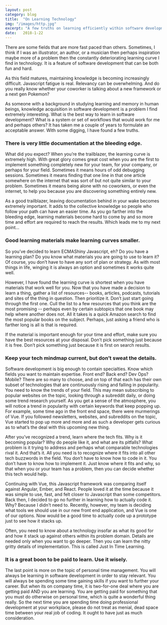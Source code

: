 ```yaml
---
layout: post
category: blog
title:  "On Learning Technology"
img: "/images/http.jpg"
excerpt: "A few truths on learning efficiently within software development."
date:   2018-1-22
---
```


There are some fields that are more fast paced than others. Sometimes, I think if I was an illustrator, an author, or a musician then perhaps inspiration maybe more of a problem then the constantly deteriorating learning curve I find in technology. It is a feature of software development that can be both fun and hard. 

As this field matures, maintaining knowledge is becoming increasingly difficult. Javascript fatigue is real. Relevancy can be overwhelming. And do you really know whether your coworker is talking about a new framework or a next gen Pokemon? 

As someone with a background in studying learning and memory in human beings, knowledge acquisition in software development is a problem I find extremely interesting. What is the best way to learn in software development? What is a system or set of workflows that would work for me and perhaps others? It has taken me a couple of years to formulate an acceptable answer. With some digging, I have found a few truths.

### There is very little documentation at the bleeding edge.
What did you expect? When you’re the trailblazer, the learning curve is extremely high.  With great glory comes great cost when you are the first to implement something completely new for your team, for your company, or perhaps for your field. Sometimes it means hours of odd debugging sessions. Sometimes it means finding that one line in that one article somewhere on the internet that was sort of but not quite similar to your problem. Sometimes it means being alone with no coworkers, or even the internet, to help you because you are discovering something entirely new. 

As a good trailblazer, leaving documentation behind in your wake becomes extremely important. It adds to the collective knowledge so people who follow your path can have an easier time. As you go farther into the bleeding edge, learning materials become hard to come by and so more time and effort are required to reach the results. Which leads me to my next point...

### Good learning materials make learning curves smaller. 
So you’ve decided to learn ECMAShiny Javascript, eh? Do you have a learning plan? Do you know what materials you are going to use to learn it? Of course, you don’t have to have any sort of plan or strategy. As with most things in life, winging it is always an option and sometimes it works quite well. 

However, I have found the learning curve is shortest when you have materials that work well for you. Now that you have made a decision to learn a thing, gather a list of resources-- books, articles, podcasts, tutorials and sites of the thing in question. Then prioritize it. Don’t just start going through the first one. Cull the list to a few resources that you think are the most promising -- perhaps even by certain subtopics that one book may help where another does not. All it takes is a quick Amazon search to find the most popular books on the subject. Perhaps, just asking a friend who is farther long is all is that is required.

If the material is important enough for your time and effort, make sure you have the best resources at your disposal. Don’t pick something just because it is free. Don’t pick something just because it is first on search results. 

### Keep your tech mindmap current, but don’t sweat the details.
Software development is big enough to contain specialties. Know which fields you want to maintain expertise. Front end? Back end? Dev Ops? Mobile?  There are so many to choose, and on top of that each has their own subset of technologies that are continuously rising and falling in popularity. You need to know the trends of your field. This may mean subscribing to popular websites on the topic, looking through a subreddit daily, or doing some trend research yourself. As you get a sense of the atmosphere, you will notice a trend in popularity with certain keywords that keep popping up. For example, some time ago in the front end space, there were murmerings of Vue. If you followed newsletters, websites, and subreddits on the topic, Vue started to pop up more and more and as such a developer gets curious as to what’s the deal with this upcoming new thing.

After you’ve recognized a trend, learn where the tech fits. Why is it becoming popular? Why do people like it, and what are its pitfalls? What problem is it trying to address and perhaps what comparable technologies rival it. And that’s it. All you need is to recognize where it fits into all other tech buzzwords in the field. You don’t have to know how to code in it. You don’t have to know how to implement it. Just know where it fits and why, so that when you or your team has a problem, then you can decide whether this tech would help. 

Continuing with Vue, this Javascript framework was comparing itself against Angular, Ember, and React. People loved it at the time because it was simple to use, fast, and felt closer to Javascript than some competitors. Back then, I decided to go no further in learning how to actually code it. Why? Because I didn't need to. Recently, however, my team is deciding what tools we should use in our new front end application, and Vue is one of our options. Now would be a good time to actually code up a prototype just to see how it stacks up.

Often, you need to know about a technology insofar as what its good for and how it stack up against others within its problem domain. Details are needed only when you want to go deeper. Then you can learn the nitty gritty details of implementation. This is called Just In Time Learning. 

### It is a great boon to be paid to learn. Use it wisely.
The last point is more on the topic of personal time management. You will always be learning in software development in order to stay relevant. You will always be spending some time gaining skills if you want to further your career. But when its on company time, it is two-for-one deal where you are getting paid AND you are learning. You are getting paid for something that you must do otherwise on personal time, which is quite a wonderful thing really. So the next time you are spending time doing professional development at your workplace, please do not treat as menial, dead space time between your real job of coding. It ought to have just as much consideration.
